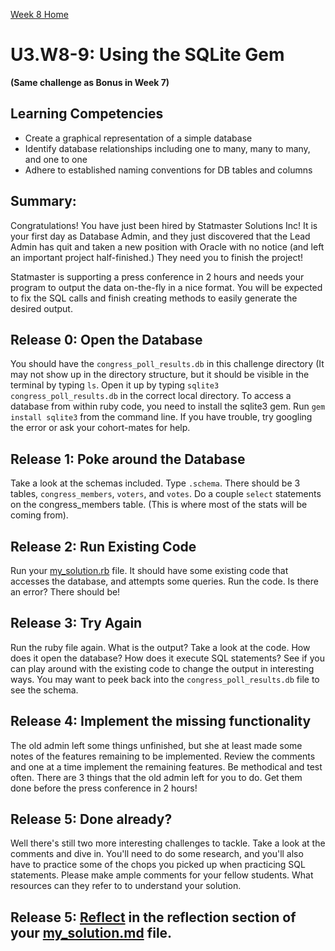 [Week 8 Home](../../../)

# U3.W8-9: Using the SQLite Gem 
**(Same challenge as Bonus in Week 7)**

## Learning Competencies
- Create a graphical representation of a simple database
- Identify database relationships including one to many, many to many, and one to one
- Adhere to established naming conventions for DB tables and columns


## Summary:
Congratulations!  You have just been hired by Statmaster Solutions Inc!  It is your first day as Database Admin, and they just discovered that the Lead Admin has quit and taken a new position with Oracle with no notice (and left an important project half-finished.)  They need you to finish the project!

Statmaster is supporting a press conference in 2 hours and needs your program to output the data on-the-fly in a nice format.  You will be expected to fix the SQL calls and finish creating methods to easily generate the desired output.

## Release 0: Open the Database
You should have the `congress_poll_results.db` in this challenge directory (It may not show up in the directory structure, but it should be visible in the terminal by typing `ls`. Open it up by typing  `sqlite3 congress_poll_results.db` in the correct local directory. To access a database from within ruby code, you need to install the sqlite3 gem.  Run `gem install sqlite3` from the command line. If you have trouble, try googling the error or ask your cohort-mates for help.

## Release 1: Poke around the Database
Take a look at the schemas included.  Type `.schema`.  There should be 3 tables, `congress_members`, `voters`, and `votes`.  Do a couple `select` statements on the congress_members table. (This is where most of the stats will be coming from).

## Release 2: Run Existing Code
Run your [my_solution.rb](my_solution.rb) file. It should have some existing code that accesses the database, and attempts some queries.  Run the code.  Is there an error?  There should be!

## Release 3: Try Again
Run the ruby file again. What is the output? Take a look at the code. How does it open the database?  How does it execute SQL statements?  See if you can play around with the existing code to change the output in interesting ways. You may want to peek back into the `congress_poll_results.db` file to see the schema.

## Release 4: Implement the missing functionality
The old admin left some things unfinished, but she at least made some notes of the features remaining to be implemented.  Review the comments and one at a time implement the remaining features.  Be methodical and test often.  There are 3 things that the old admin left for you to do.  Get them done before the press conference in 2 hours!

## Release 5: Done already?  
Well there's still two more interesting challenges to tackle.  Take a look at the comments and dive in.  You'll need to do some research, and you'll also have to practice some of the chops you picked up when practicing SQL statements.  Please make ample comments for your fellow students.  What resources can they refer to to understand your solution.

## Release 5: [Reflect](https://github.com/Devbootcamp/phase_0_handbook/blob/master/coding-references/reflection-guidelines.md) in the reflection section of your [my_solution.md](my_solution.md) file. 


